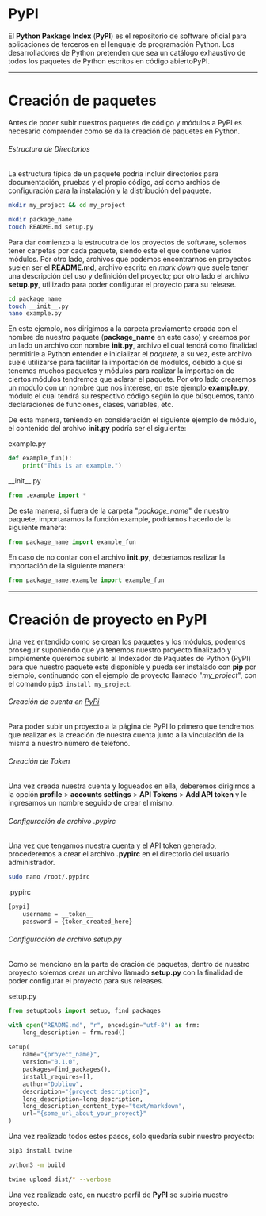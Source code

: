 # PyPI

El **Python Paxkage Index** (**PyPI**) es el repositorio de software oficial para aplicaciones de terceros en el lenguaje de programación Python. Los desarrolladores de Python pretenden que sea un catálogo exhaustivo de todos los paquetes de Python escritos en código abiertoPyPI.

----
# Creación de paquetes

Antes de poder subir nuestros paquetes de código y módulos a PyPI es necesario comprender como se da la creación de paquetes en Python.
###### Estructura de Directorios

La estructura típica de un paquete podría incluir directorios para documentación, pruebas y el propio código, así como archios de configuración para la instalación y la distribución del paquete.

```bash
mkdir my_project && cd my_project

mkdir package_name
touch README.md setup.py
```

Para dar comienzo a la estrucutra de los proyectos de software, solemos tener carpetas por cada paquete, siendo este el que contiene varios módulos. Por otro lado, archivos que podemos encontrarnos en proyectos suelen ser el **README.md**, archivo escrito en *mark down* que suele tener una descripción del uso y definición del proyecto; por otro lado el archivo **setup.py**, utilizado para poder configurar el proyecto para su release.

```bash
cd package_name
touch __init__.py
nano example.py
```

En este ejemplo, nos dirigimos a la carpeta previamente creada con el nombre de nuestro paquete (**package_name** en este caso) y creamos por un lado un archivo con nombre **__init__.py**, archivo el cual tendrá como finalidad permitirle a Python entender e inicializar el *paquete*, a su vez, este archivo suele utilizarse para facilitar la importación de módulos, debido a que si tenemos muchos paquetes y módulos para realizar la importación de ciertos módulos tendremos que aclarar el paquete. 
Por otro lado crearemos un modulo con un nombre que nos interese, en este ejemplo **example.py**, módulo el cual tendrá su respectivo código según lo que búsquemos, tanto declaraciones de funciones, clases, variables, etc.

De esta manera, teniendo en consideración el siguiente ejemplo de módulo, el contenido del archivo **__init__.py** podría ser el siguiente:

example.py
```python
def example_fun():
	print("This is an example.")
```

\_\_init\_\_.py
```python
from .example import *
```

De esta manera, si fuera de la carpeta "*package_name*" de nuestro paquete, importaramos la función example, podríamos hacerlo de la siguiente manera:

```python
from package_name import example_fun
```

En caso de no contar con el archivo **__init__.py**, deberíamos realizar la importación de la siguiente manera:

```python
from package_name.example import example_fun
```

----
# Creación de proyecto en PyPI

Una vez entendido como se crean los paquetes y los módulos, podemos proseguir suponiendo que ya tenemos nuestro proyecto finalizado y simplemente queremos subirlo al Indexador de Paquetes de Python (PyPI) para que nuestro paquete este disponible y pueda ser instalado con **pip** por ejemplo, continuando con el ejemplo de proyecto llamado "*my_project*", con el comando `pip3 install my_project`.
###### Creación de cuenta en [PyPi](https://pypi.org/) 

Para poder subir un proyecto a la página de PyPI lo primero que tendremos que realizar es la creación de nuestra cuenta junto a la vinculación de la misma a nuestro número de telefono.
###### Creación de Token

Una vez creada nuestra cuenta y logueados en ella, deberemos dirigirnos a la opción **profile** > **accounts settings** > **API Tokens** > **Add API token** y le ingresamos un nombre seguido de crear el mismo.
###### Configuración de archivo .pypirc

Una vez que tengamos nuestra cuenta y el API token generado, procederemos a crear el archivo **.pypirc** en el directorio del usuario administrador.

```bash
sudo nano /root/.pypirc
```

.pypirc
```bash
[pypi]
	username = __token__
	password = {token_created_here}
```
###### Configuración de archivo setup.py

Como se menciono en la parte de cración de paquetes, dentro de nuestro proyecto solemos crear un archivo llamado **setup.py** con la finalidad de poder configurar el proyecto para sus releases.

setup.py
```python
from setuptools import setup, find_packages

with open("README.md", "r", encodigin="utf-8") as frm:
	long_description = frm.read()
	
setup(
	name="{proyect_name}",
	version="0.1.0",
	packages=find_packages(),
	install_requires=[],
	author="Dobliuw",
	description="{proyect_description}",
	long_description=long_description,
	long_description_content_type="text/markdown",
	url="{some_url_about_your_proyect}"
)
```

Una vez realizado todos estos pasos, solo quedaría subir nuestro proyecto:

```bash
pip3 install twine

python3 -m build

twine upload dist/* --verbose
```

Una vez realizado esto, en nuestro perfil de **PyPI** se subiria nuestro proyecto.